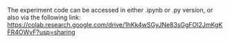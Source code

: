 The experiment code can be accessed in either .ipynb or .py version, or also via the following link: https://colab.research.google.com/drive/1hKk4wSGyJNe83sGgFOl2JmKgKFR4OWvF?usp=sharing
